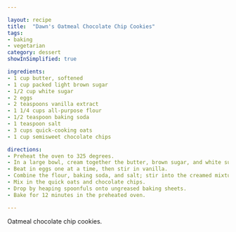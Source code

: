 ```yaml
---

layout: recipe
title:  "Dawn's Oatmeal Chocolate Chip Cookies"
tags: 
- baking
- vegetarian
category: dessert
showInSimplified: true

ingredients:
- 1 cup butter, softened
- 1 cup packed light brown sugar
- 1/2 cup white sugar 
- 2 eggs
- 2 teaspoons vanilla extract 
- 1 1/4 cups all-purpose flour 
- 1/2 teaspoon baking soda 
- 1 teaspoon salt 
- 3 cups quick-cooking oats 
- 1 cup semisweet chocolate chips

directions:
- Preheat the oven to 325 degrees. 
- In a large bowl, cream together the butter, brown sugar, and white sugar until smooth. 
- Beat in eggs one at a time, then stir in vanilla. 
- Combine the flour, baking soda, and salt; stir into the creamed mixture until just blended. 
- Mix in the quick oats and chocolate chips. 
- Drop by heaping spoonfuls onto ungreased baking sheets. 
- Bake for 12 minutes in the preheated oven.

---
```


Oatmeal chocolate chip cookies.